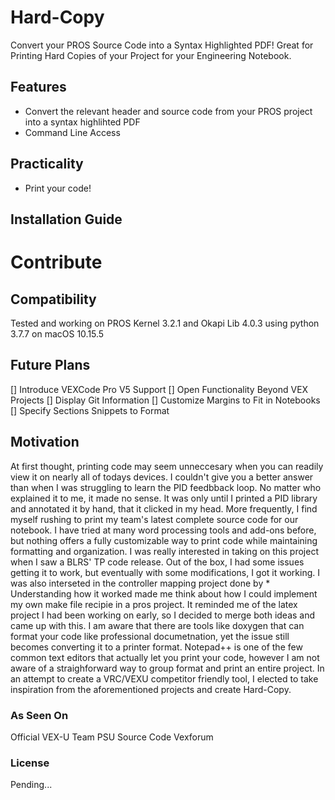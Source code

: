 # Hard-Copy
Convert your PROS Source Code into a Syntax Highlighted PDF! Great for Printing Hard Copies of your Project for your Engineering Notebook.


## Features
- Convert the relevant header and source code from your PROS project into a syntax highlihted PDF
- Command Line Access
## Practicality
- Print your code!
## Installation Guide

# Contribute
## Compatibility
Tested and working on PROS Kernel 3.2.1 and Okapi Lib 4.0.3 using python 3.7.7 on macOS 10.15.5
## Future Plans
[] Introduce VEXCode Pro V5 Support
[] Open Functionality Beyond VEX Projects
[] Display Git Information
[] Customize Margins to Fit in Notebooks
[] Specify Sections Snippets to Format
## Motivation
At first thought, printing code may seem unneccesary when you can readily view it on nearly all of todays devices. I couldn't give you a better answer than when I was struggling to learn the PID feedbback loop. No matter who explained it to me, it made no sense. It was only until I printed a PID library and annotated it by hand, that it clicked in my head. More frequently, I find myself rushing to print my team's latest complete source code for our notebook. I have tried at many word processing tools and add-ons before, but nothing offers a fully customizable way to print code while maintaining formatting and organization. I was really interested in taking on this project when I saw a BLRS' TP code release. Out of the box, I had some issues getting it to work, but eventually with some modifications, I got it working. I was also interseted in the controller mapping project done by * Understanding how it worked made me think about how I could implement my own make file recipie in a pros project. It reminded me of the latex project I had been working on early, so I decided to merge both ideas and came up with this. I am aware that there are tools like doxygen that can format your code like professional documetnation, yet the issue still becomes converting it to a printer format. Notepad++ is one of the few common text editors that actually let you print your code, however I am not aware of a straighforward way to group format and print an entire project. In an attempt to create a VRC/VEXU competitor friendly tool, I elected to take inspiration from the aforementioned projects and create Hard-Copy. 
### As Seen On
Official VEX-U Team PSU Source Code
Vexforum
### License
Pending...
